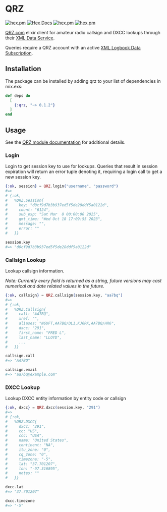 # QRZ

[![hex.pm](https://img.shields.io/hexpm/v/qrz.svg)](https://hex.pm/packages/qrz)
[![Hex Docs](https://img.shields.io/badge/hex-docs-lightgreen.svg)](https://hexdocs.pm/qrz/)
[![hex.pm](https://img.shields.io/hexpm/dt/qrz.svg)](https://hex.pm/packages/qrz)
[![hex.pm](https://img.shields.io/hexpm/l/qrz.svg)](https://hex.pm/packages/qrz)

[QRZ.com](https://www.qrz.com) elixir client for amateur radio callsign and DXCC lookups through their [XML Data Service](https://www.qrz.com/XML/current_spec.html).

Queries require a QRZ account with an active [XML Logbook Data Subscription](https://shop.qrz.com/).

## Installation

The package can be installed by adding qrz to your list of dependencies in mix.exs:

```elixir
def deps do
  [
    {:qrz, "~> 0.1.2"}
  ]
end
```

## Usage
 
See the [QRZ module documentation](https://hexdocs.pm/qrz/QRZ.html) for additional details.

### Login

Login to get session key to use for lookups. Queries that result in session expiration will return an error tuple denoting it, requiring a login call to get a new session key.   

```elixir
{:ok, session} = QRZ.login("username", "password")
#=> 
# {:ok,
#   %QRZ.Session{
#     key: "d0cf9d7b3b937ed5f5de28ddf5a0122d",
#     count: "6124",
#     sub_exp: "Sat Mar  8 00:00:00 2025",
#     gmt_time: "Wed Oct 18 17:09:55 2023",
#     message: "",
#     error: ""
#   }}

session.key
#=> "d0cf9d7b3b937ed5f5de28ddf5a0122d"
```

### Callsign Lookup

Lookup callsign information.

*Note: Currently every field is returned as a string, future versions may cast numerical and date related values in the future.*

```elixir
{:ok, callsign} = QRZ.callsign(session.key, "aa7bq")
#=> 
# {:ok,
#   %QRZ.Callsign{
#     call: "AA7BQ",
#     xref: "",
#     aliases: "N6UFT,AA7BQ/DL1,KJ6RK,AA7BQ/HR6",
#     dxcc: "291",
#     first_name: "FRED L",
#     last_name: "LLOYD",
#     ...
#   }}

callsign.call
#=> "AA7BQ"

callsign.email
#=> "aa7bq@example.com"
```

### DXCC Lookup

Lookup DXCC entity information by entity code or callsign

```elixir
{:ok, dxcc} = QRZ.dxcc(session.key, "291")
#=> 
# {:ok,
#   %QRZ.DXCC{
#     dxcc: "291",
#     cc: "US",
#     ccc: "USA",
#     name: "United States",
#     continent: "NA",
#     itu_zone: "0",
#     cq_zone: "0",
#     timezone: "-5",
#     lat: "37.701207",
#     lon: "-97.316895",
#     notes: ""
#   }}

dxcc.lat
#=> "37.701207"

dxcc.timezone
#=> "-5"
```



